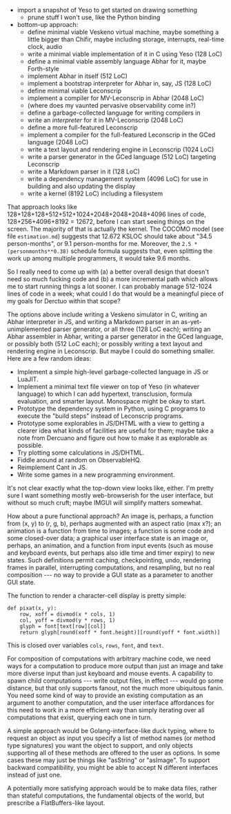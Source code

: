 - import a snapshot of Yeso to get started on drawing something
    - prune stuff I won't use, like the Python binding
- bottom-up approach:
    - define minimal viable Veskeno virtual machine, maybe something a
      little bigger than Chifir, maybe including storage, interrupts,
      real-time clock, audio
    - write a minimal viable implementation of it in C using Yeso (128
      LoC)
    - define a minimal viable assembly language Abhar for it, maybe
      Forth-style
    - implement Abhar in itself (512 LoC)
    - implement a bootstrap interpreter for Abhar in, say, JS (128 LoC)
    - define minimal viable Leconscrip
    - implement a compiler for MV-Leconscrip in Abhar (2048 LoC)
    - (where does my vaunted pervasive observability come in?)
    - define a garbage-collected language for writing compilers in
    - write an *interpreter* for it in MV-Leconscrip (2048 LoC)
    - define a more full-featured Leconscrip
    - implement a compiler for the full-featured Leconscrip in the
      GCed language (2048 LoC)
    - write a text layout and rendering engine in Leconscrip (1024
      LoC)
    - write a parser generator in the GCed language (512 LoC)
      targeting Leconscrip
    - write a Markdown parser in it (128 LoC)
    - write a dependency management system (4096 LoC) for use in
      building and also updating the display
    - write a kernel (8192 LoC) including a filesystem

That approach looks like 128+128+128+512+512+1024+2048+2048+2048+4096
lines of code, 128+256+4096+8192 = 12672, before I can start seeing
things on the screen.  The majority of that is actually the kernel.
The COCOMO model (see file `estimation.md`) suggests that 12.672 KSLOC
should take about "34.5 person-months", or 9.1 person-months for me.
Moreover, the `2.5 * (personmonths**0.38)` schedule formula suggests
that, even splitting the work up among multiple programmers, it would
take 9.6 months.

So I really need to come up with (a) a better overall design that
doesn't need so much fucking code and (b) a more incremental path
which allows me to start running things a lot sooner.  I can probably
manage 512-1024 lines of code in a week; what could I do that would be
a meaningful piece of my goals for Derctuo within that scope?

The options above include writing a Veskeno simulator in C, writing an
Abhar interpreter in JS, and writing a Markdown parser in an
as-yet-unimplemented parser generator, or all three (128 LoC each);
writing an Abhar assembler in Abhar, writing a parser generator in the
GCed language, or possibly both (512 LoC each); or possibly writing a
text layout and rendering engine in Leconscrip.  But maybe I could do
something smaller.  Here are a few random ideas:

- Implement a simple high-level garbage-collected language in JS or
  LuaJIT.
- Implement a minimal text file viewer on top of Yeso (in whatever
  language) to which I can add hypertext, transclusion, formula
  evaluation, and smarter layout.  Monospace might be okay to start.
- Prototype the dependency system in Python, using C programs to
  execute the "build steps" instead of Leconscrip programs.
- Prototype some explorables in JS/DHTML with a view to getting a
  clearer idea what kinds of facilities are useful for them; maybe
  take a note from Dercuano and figure out how to make it as
  explorable as possible.
- Try plotting some calculations in JS/DHTML.
- Fiddle around at random on ObservableHQ.
- Reimplement Cant in JS.
- Write some games in a new programming environment.

It's not clear exactly what the top-down view looks like, either.  I'm
pretty sure I want something mostly web-browserish for the user
interface, but without so much cruft; maybe IMGUI will simplify
matters somewhat.

How about a pure functional approach?  An image is, perhaps, a
function from (x, y) to (r, g, b), perhaps augmented with an aspect
ratio (max x?); an animation is a function from time to images; a
function is some code and some closed-over data; a graphical user
interface state is an image or, perhaps, an animation, and a function
from input events (such as mouse and keyboard events, but perhaps also
idle time and timer expiry) to new states.  Such definitions permit
caching, checkpointing, undo, rendering frames in parallel,
interrupting computations, and resampling, but no real composition ---
no way to provide a GUI state as a parameter to another GUI state.

The function to render a character-cell display is pretty simple:

    def pixat(x, y):
        row, xoff = divmod(x * cols, 1)
        col, yoff = divmod(y * rows, 1)
        glyph = font[text[row][col]]
        return glyph[round(xoff * font.height)][round(yoff * font.width)]

This is closed over variables `cols`, `rows`, `font`, and `text`.

For composition of computations with arbitrary machine code, we need
ways for a computation to produce more output than just an image and
take more diverse input than just keyboard and mouse events.  A
capability to spawn child computations --- write output files, in
effect --- would go some distance, but that only supports fanout, not
the much more ubiquitous fanin.  You need some kind of way to provide
an existing computation as an argument to another computation, and the
user interface affordances for this need to work in a more efficient
way than simply iterating over all computations that exist, querying
each one in turn.

A simple approach would be Golang-interface-like duck typing, where to
request an object as input you specify a list of method names (or
method type signatures) you want the object to support, and only
objects supporting all of these methods are offered to the user as
options.  In some cases these may just be things like "asString" or
"asImage".  To support backward compatibility, you might be able to
accept N different interfaces instead of just one.

A potentially more satisfying approach would be to make data files,
rather than stateful computations, the fundamental objects of the
world, but prescribe a FlatBuffers-like layout.